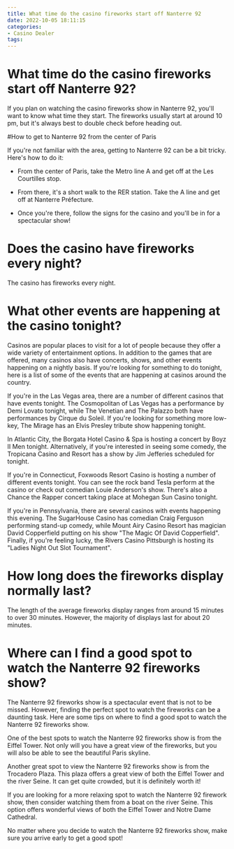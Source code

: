 ```yaml
---
title: What time do the casino fireworks start off Nanterre 92 
date: 2022-10-05 18:11:15
categories:
- Casino Dealer
tags:
---
```



#  What time do the casino fireworks start off Nanterre 92? 

If you plan on watching the casino fireworks show in Nanterre 92, you'll want to know what time they start. The fireworks usually start at around 10 pm, but it's always best to double check before heading out. 

#How to get to Nanterre 92 from the center of Paris

If you're not familiar with the area, getting to Nanterre 92 can be a bit tricky. Here's how to do it:

- From the center of Paris, take the Metro line A and get off at the Les Courtilles stop.

- From there, it's a short walk to the RER station. Take the A line and get off at Nanterre Préfecture.

- Once you're there, follow the signs for the casino and you'll be in for a spectacular show!

#  Does the casino have fireworks every night? 

The casino has fireworks every night.

#  What other events are happening at the casino tonight? 

Casinos are popular places to visit for a lot of people because they offer a wide variety of entertainment options. In addition to the games that are offered, many casinos also have concerts, shows, and other events happening on a nightly basis. If you're looking for something to do tonight, here is a list of some of the events that are happening at casinos around the country.

If you're in the Las Vegas area, there are a number of different casinos that have events tonight. The Cosmopolitan of Las Vegas has a performance by Demi Lovato tonight, while The Venetian and The Palazzo both have performances by Cirque du Soleil. If you're looking for something more low-key, The Mirage has an Elvis Presley tribute show happening tonight.

In Atlantic City, the Borgata Hotel Casino & Spa is hosting a concert by Boyz II Men tonight. Alternatively, if you're interested in seeing some comedy, the Tropicana Casino and Resort has a show by Jim Jefferies scheduled for tonight.

If you're in Connecticut, Foxwoods Resort Casino is hosting a number of different events tonight. You can see the rock band Tesla perform at the casino or check out comedian Louie Anderson's show. There's also a Chance the Rapper concert taking place at Mohegan Sun Casino tonight.

If you're in Pennsylvania, there are several casinos with events happening this evening. The SugarHouse Casino has comedian Craig Ferguson performing stand-up comedy, while Mount Airy Casino Resort has magician David Copperfield putting on his show "The Magic Of David Copperfield". Finally, if you're feeling lucky, the Rivers Casino Pittsburgh is hosting its "Ladies Night Out Slot Tournament".

#  How long does the fireworks display normally last? 

The length of the average fireworks display ranges from around 15 minutes to over 30 minutes. However, the majority of displays last for about 20 minutes.

#  Where can I find a good spot to watch the Nanterre 92 fireworks show?

The Nanterre 92 fireworks show is a spectacular event that is not to be missed. However, finding the perfect spot to watch the fireworks can be a daunting task. Here are some tips on where to find a good spot to watch the Nanterre 92 fireworks show.

One of the best spots to watch the Nanterre 92 fireworks show is from the Eiffel Tower. Not only will you have a great view of the fireworks, but you will also be able to see the beautiful Paris skyline.

Another great spot to view the Nanterre 92 fireworks show is from the Trocadero Plaza. This plaza offers a great view of both the Eiffel Tower and the river Seine. It can get quite crowded, but it is definitely worth it!

If you are looking for a more relaxing spot to watch the Nanterre 92 firework show, then consider watching them from a boat on the river Seine. This option offers wonderful views of both the Eiffel Tower and Notre Dame Cathedral.

No matter where you decide to watch the Nanterre 92 fireworks show, make sure you arrive early to get a good spot!